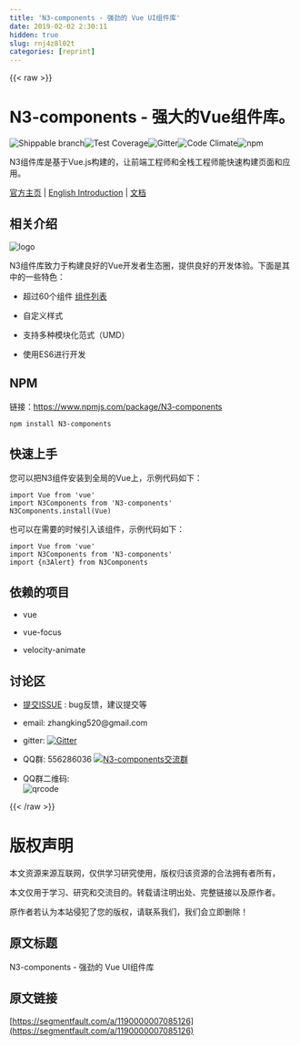 ```yaml
---
title: 'N3-components - 强劲的 Vue UI组件库' 
date: 2019-02-02 2:30:11
hidden: true
slug: rnj4z8l02t
categories: [reprint]
---
```


{{< raw >}}

                    
<h1 id="articleHeader0">N3-components - 强大的Vue组件库。</h1>
<p><span class="img-wrap"><img data-src="/img/remote/1460000007099392" src="https://static.alili.tech/img/remote/1460000007099392" alt="Shippable branch" title="Shippable branch" style="cursor: pointer; display: inline;"></span><span class="img-wrap"><img data-src="/img/remote/1460000007085130" src="https://static.alili.tech/img/remote/1460000007085130" alt="Test Coverage" title="Test Coverage" style="cursor: pointer; display: inline;"></span><span class="img-wrap"><img data-src="/img/remote/1460000007099393" src="https://static.alili.tech/img/remote/1460000007099393" alt="Gitter" title="Gitter" style="cursor: pointer; display: inline;"></span><span class="img-wrap"><img data-src="/img/remote/1460000007085132" src="https://static.alili.tech/img/remote/1460000007085132" alt="Code Climate" title="Code Climate" style="cursor: pointer; display: inline;"></span><span class="img-wrap"><img data-src="/img/remote/1460000007099394" src="https://static.alili.tech/img/remote/1460000007099394" alt="npm" title="npm" style="cursor: pointer; display: inline;"></span></p>
<p>N3组件库是基于Vue.js构建的，让前端工程师和全栈工程师能快速构建页面和应用。</p>
<p><a href="https://n3-components.github.io/N3-components/" rel="nofollow noreferrer" target="_blank">官方主页</a> | <a href="https://github.com/N3-components/N3-components" rel="nofollow noreferrer" target="_blank">English Introduction</a> | <a href="https://n3-components.github.io/N3-components/component.html" rel="nofollow noreferrer" target="_blank">文档</a></p>
<h2 id="articleHeader1">相关介绍</h2>
<p><span class="img-wrap"><img data-src="/img/remote/1460000007085134?w=692&amp;h=445" src="https://static.alili.tech/img/remote/1460000007085134?w=692&amp;h=445" alt="logo" title="logo" style="cursor: pointer; display: inline;"></span></p>
<p>N3组件库致力于构建良好的Vue开发者生态圈，提供良好的开发体验。下面是其中的一些特色：</p>
<ul>
<li><p>超过60个组件 <a href="https://github.com/N3-components/N3-components/tree/master/src" rel="nofollow noreferrer" target="_blank">组件列表</a></p></li>
<li><p>自定义样式</p></li>
<li><p>支持多种模块化范式（UMD）</p></li>
<li><p>使用ES6进行开发</p></li>
</ul>
<h2 id="articleHeader2">NPM</h2>
<p>链接：<a href="https://www.npmjs.com/package/N3-components" rel="nofollow noreferrer" target="_blank">https://www.npmjs.com/package/N3-components</a></p>
<div class="widget-codetool" style="display:none;">
      <div class="widget-codetool--inner">
      <span class="selectCode code-tool" data-toggle="tooltip" data-placement="top" title="" data-original-title="全选"></span>
      <span type="button" class="copyCode code-tool" data-toggle="tooltip" data-placement="top" data-clipboard-text="npm install N3-components" title="" data-original-title="复制"></span>
      <span type="button" class="saveToNote code-tool" data-toggle="tooltip" data-placement="top" title="" data-original-title="放进笔记"></span>
      </div>
      </div><pre class="bash hljs"><code class="bash" style="word-break: break-word; white-space: initial;">npm install N3-components</code></pre>
<h2 id="articleHeader3">快速上手</h2>
<p>您可以把N3组件安装到全局的Vue上，示例代码如下：</p>
<div class="widget-codetool" style="display:none;">
      <div class="widget-codetool--inner">
      <span class="selectCode code-tool" data-toggle="tooltip" data-placement="top" title="" data-original-title="全选"></span>
      <span type="button" class="copyCode code-tool" data-toggle="tooltip" data-placement="top" data-clipboard-text="import Vue from 'vue'
import N3Components from 'N3-components'
N3Components.install(Vue)" title="" data-original-title="复制"></span>
      <span type="button" class="saveToNote code-tool" data-toggle="tooltip" data-placement="top" title="" data-original-title="放进笔记"></span>
      </div>
      </div><pre class="javascript hljs"><code class="javascript"><span class="hljs-keyword">import</span> Vue <span class="hljs-keyword">from</span> <span class="hljs-string">'vue'</span>
<span class="hljs-keyword">import</span> N3Components <span class="hljs-keyword">from</span> <span class="hljs-string">'N3-components'</span>
N3Components.install(Vue)</code></pre>
<p>也可以在需要的时候引入该组件，示例代码如下：</p>
<div class="widget-codetool" style="display:none;">
      <div class="widget-codetool--inner">
      <span class="selectCode code-tool" data-toggle="tooltip" data-placement="top" title="" data-original-title="全选"></span>
      <span type="button" class="copyCode code-tool" data-toggle="tooltip" data-placement="top" data-clipboard-text="import Vue from 'vue'
import N3Components from 'N3-components'
import {n3Alert} from N3Components" title="" data-original-title="复制"></span>
      <span type="button" class="saveToNote code-tool" data-toggle="tooltip" data-placement="top" title="" data-original-title="放进笔记"></span>
      </div>
      </div><pre class="javascript hljs"><code class="javascript"><span class="hljs-keyword">import</span> Vue <span class="hljs-keyword">from</span> <span class="hljs-string">'vue'</span>
<span class="hljs-keyword">import</span> N3Components <span class="hljs-keyword">from</span> <span class="hljs-string">'N3-components'</span>
<span class="hljs-keyword">import</span> {n3Alert} <span class="hljs-keyword">from</span> N3Components</code></pre>
<h2 id="articleHeader4">依赖的项目</h2>
<ul>
<li><p>vue</p></li>
<li><p>vue-focus</p></li>
<li><p>velocity-animate</p></li>
</ul>
<h2 id="articleHeader5">讨论区</h2>
<ul>
<li><p><a href="https://github.com/N3-components/N3-components/issues/new" rel="nofollow noreferrer" target="_blank">提交ISSUE</a> : bug反馈，建议提交等</p></li>
<li><p>email: zhangking520@gmail.com</p></li>
<li><p>gitter: <a href="https://gitter.im/N3-components/chinese?utm_source=share-link&amp;utm_medium=link&amp;utm_campaign=share-link" rel="nofollow noreferrer" target="_blank"><span class="img-wrap"><img data-src="/img/remote/1460000007085131" src="https://static.alili.tech/img/remote/1460000007085131" alt="Gitter" title="Gitter" style="cursor: pointer; display: inline;"></span></a></p></li>
<li><p>QQ群: 556286036 <a href="http://shang.qq.com/wpa/qunwpa?idkey=ae2b542ef32e8595664c746572d9a48187167e269ef5b6c80d8ed326fce5efdd" rel="nofollow noreferrer" target="_blank"><span class="img-wrap"><img data-src="/img/remote/1460000004838443" src="https://static.alili.tech/img/remote/1460000004838443" alt="N3-components交流群" title="N3-components交流群" style="cursor: pointer; display: inline;"></span></a></p></li>
<li><p>QQ群二维码:<br><span class="img-wrap"><img data-src="/img/remote/1460000007085135?w=302&amp;h=302" src="https://static.alili.tech/img/remote/1460000007085135?w=302&amp;h=302" alt="qrcode" title="qrcode" style="cursor: pointer; display: inline;"></span></p></li>
</ul>

                
{{< /raw >}}

# 版权声明
本文资源来源互联网，仅供学习研究使用，版权归该资源的合法拥有者所有，

本文仅用于学习、研究和交流目的。转载请注明出处、完整链接以及原作者。

原作者若认为本站侵犯了您的版权，请联系我们，我们会立即删除！

## 原文标题
N3-components - 强劲的 Vue UI组件库

## 原文链接
[https://segmentfault.com/a/1190000007085126](https://segmentfault.com/a/1190000007085126)

